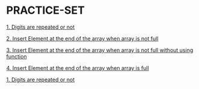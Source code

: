 # PRACTICE-SET          
   <p><a href="https://github.com/99monisha/PRACTICE-SET/blob/master/1.Repeating%20Digits/on.cpp">1. Digits are repeated or not<a/></p>
   <p><a href="https://github.com/99monisha/PRACTICE-SET/blob/master/2.pushEndArray/on.cpp">2. Insert Element at the end of the array when array is not full<a/></p>
   <p><a href="https://github.com/99monisha/PRACTICE-SET/blob/master/2.pushEndArray/on1.cpp">3. Insert Element at the end of the array when array is not full without using function<a/></p>
   <p><a href="https://github.com/99monisha/PRACTICE-SET/blob/master/2.pushEndArray/tw.cpp">4. Insert Element at the end of the array when array is full<a/></p>
   <p><a href="https://github.com/99monisha/PRACTICE-SET/blob/master/1.Repeating%20Digits/on.cpp">1. Digits are repeated or not<a/></p>
 
